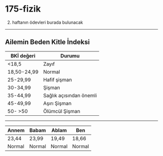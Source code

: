 # 175-fizik
2. haftanın ödevleri burada bulunacak
---
Ailemin Beden Kitle İndeksi
---
|BKİ değeri |Durumu|
|-----------|------|
|   <18,5   |Zayıf |
|18,50-24,99|Normal|
| 25-29,99  |Hafif şişman|
| 30-34,99  |Şişman|
|35-44,99 |Sağlık açısından önemli|
|45-49,99|Aşırı Şişman|
|50- >50 |Ölümcül Şişman|
---
|Annem|Babam|Ablam|Ben|
|-----|-----|-----|----|
|23,44|23,99|19,49|18,66 |
|Normal|Normal|Normal|Normal|
